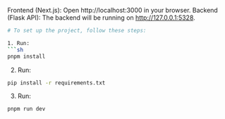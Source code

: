 Frontend (Next.js): Open http://localhost:3000 in your browser.
Backend (Flask API): The backend will be running on http://127.0.0.1:5328.

```sh
# To set up the project, follow these steps:

1. Run: 
```sh
pnpm install
```

2. Run: 
```sh
pip install -r requirements.txt
```

3. Run: 
```sh
pnpm run dev
```
```
